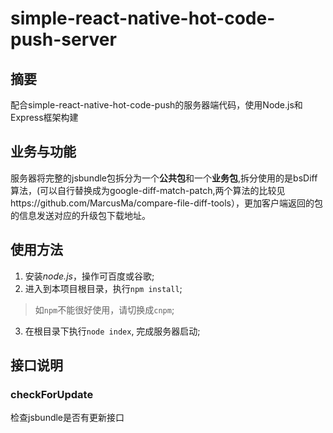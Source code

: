 # simple-react-native-hot-code-push-server
## 摘要
配合simple-react-native-hot-code-push的服务器端代码，使用Node.js和Express框架构建
## 业务与功能
服务器将完整的jsbundle包拆分为一个**公共包**和一个**业务包**,拆分使用的是bsDiff算法，(可以自行替换成为google-diff-match-patch,两个算法的比较见https://github.com/MarcusMa/compare-file-diff-tools），更加客户端返回的包的信息发送对应的升级包下载地址。
## 使用方法
1. 安装*node.js*，操作可百度或谷歌;
2. 进入到本项目根目录，执行`npm install`;
> 如`npm`不能很好使用，请切换成`cnpm`;
3. 在根目录下执行`node index`, 完成服务器启动;

## 接口说明

### checkForUpdate
检查jsbundle是否有更新接口

